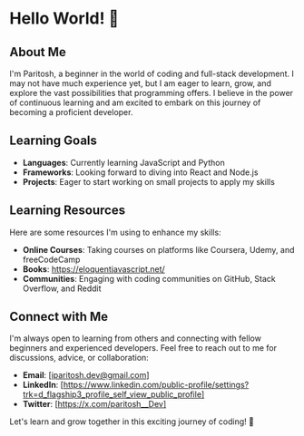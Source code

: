 # Hello World! 👋

## About Me
I'm Paritosh, a beginner in the world of coding and full-stack development. I may not have much experience yet, but I am eager to learn, grow, and explore the vast possibilities that programming offers. I believe in the power of continuous learning and am excited to embark on this journey of becoming a proficient developer.

## Learning Goals
- **Languages**: Currently learning JavaScript and Python
- **Frameworks**: Looking forward to diving into React and Node.js
- **Projects**: Eager to start working on small projects to apply my skills

## Learning Resources
Here are some resources I'm using to enhance my skills:
- **Online Courses**: Taking courses on platforms like Coursera, Udemy, and freeCodeCamp
- **Books**: https://eloquentjavascript.net/
- **Communities**: Engaging with coding communities on GitHub, Stack Overflow, and Reddit

## Connect with Me
I'm always open to learning from others and connecting with fellow beginners and experienced developers. Feel free to reach out to me for discussions, advice, or collaboration:

- **Email**: [iparitosh.dev@gmail.com]
- **LinkedIn**: [https://www.linkedin.com/public-profile/settings?trk=d_flagship3_profile_self_view_public_profile]
- **Twitter**: [https://x.com/paritosh__Dev]

Let's learn and grow together in this exciting journey of coding! 🚀
